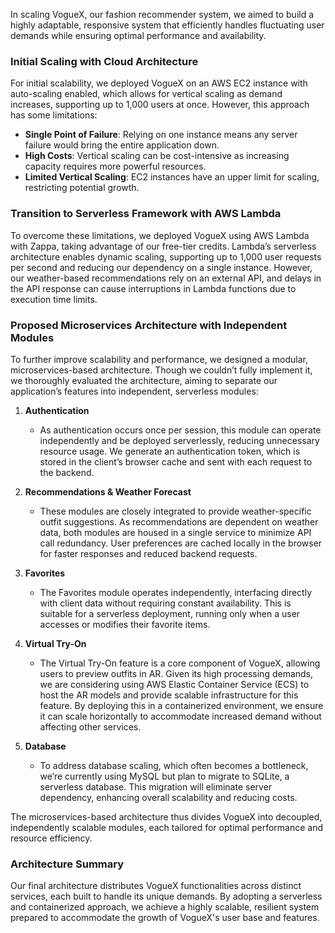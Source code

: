 
In scaling VogueX, our fashion recommender system, we aimed to build a highly adaptable, responsive system that efficiently handles fluctuating user demands while ensuring optimal performance and availability.

### Initial Scaling with Cloud Architecture

For initial scalability, we deployed VogueX on an AWS EC2 instance with auto-scaling enabled, which allows for vertical scaling as demand increases, supporting up to 1,000 users at once. However, this approach has some limitations:
- **Single Point of Failure**: Relying on one instance means any server failure would bring the entire application down.
- **High Costs**: Vertical scaling can be cost-intensive as increasing capacity requires more powerful resources.
- **Limited Vertical Scaling**: EC2 instances have an upper limit for scaling, restricting potential growth.

### Transition to Serverless Framework with AWS Lambda

To overcome these limitations, we deployed VogueX using AWS Lambda with Zappa, taking advantage of our free-tier credits. Lambda’s serverless architecture enables dynamic scaling, supporting up to 1,000 user requests per second and reducing our dependency on a single instance. However, our weather-based recommendations rely on an external API, and delays in the API response can cause interruptions in Lambda functions due to execution time limits.

### Proposed Microservices Architecture with Independent Modules

To further improve scalability and performance, we designed a modular, microservices-based architecture. Though we couldn’t fully implement it, we thoroughly evaluated the architecture, aiming to separate our application’s features into independent, serverless modules:

1. **Authentication**  
   - As authentication occurs once per session, this module can operate independently and be deployed serverlessly, reducing unnecessary resource usage. We generate an authentication token, which is stored in the client’s browser cache and sent with each request to the backend.

2. **Recommendations & Weather Forecast**  
   - These modules are closely integrated to provide weather-specific outfit suggestions. As recommendations are dependent on weather data, both modules are housed in a single service to minimize API call redundancy. User preferences are cached locally in the browser for faster responses and reduced backend requests.

3. **Favorites**  
   - The Favorites module operates independently, interfacing directly with client data without requiring constant availability. This is suitable for a serverless deployment, running only when a user accesses or modifies their favorite items.

4. **Virtual Try-On**  
   - The Virtual Try-On feature is a core component of VogueX, allowing users to preview outfits in AR. Given its high processing demands, we are considering using AWS Elastic Container Service (ECS) to host the AR models and provide scalable infrastructure for this feature. By deploying this in a containerized environment, we ensure it can scale horizontally to accommodate increased demand without affecting other services.

5. **Database**  
   - To address database scaling, which often becomes a bottleneck, we’re currently using MySQL but plan to migrate to SQLite, a serverless database. This migration will eliminate server dependency, enhancing overall scalability and reducing costs.

The microservices-based architecture thus divides VogueX into decoupled, independently scalable modules, each tailored for optimal performance and resource efficiency. 

### Architecture Summary

Our final architecture distributes VogueX functionalities across distinct services, each built to handle its unique demands. By adopting a serverless and containerized approach, we achieve a highly scalable, resilient system prepared to accommodate the growth of VogueX's user base and features. 
